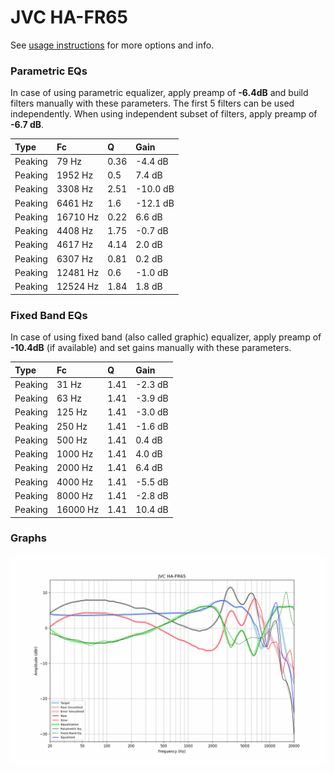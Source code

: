 # JVC HA-FR65
See [usage instructions](https://github.com/jaakkopasanen/AutoEq#usage) for more options and info.

### Parametric EQs
In case of using parametric equalizer, apply preamp of **-6.4dB** and build filters manually
with these parameters. The first 5 filters can be used independently.
When using independent subset of filters, apply preamp of **-6.7 dB**.

| Type    | Fc       |    Q | Gain     |
|:--------|:---------|:-----|:---------|
| Peaking | 79 Hz    | 0.36 | -4.4 dB  |
| Peaking | 1952 Hz  | 0.5  | 7.4 dB   |
| Peaking | 3308 Hz  | 2.51 | -10.0 dB |
| Peaking | 6461 Hz  | 1.6  | -12.1 dB |
| Peaking | 16710 Hz | 0.22 | 6.6 dB   |
| Peaking | 4408 Hz  | 1.75 | -0.7 dB  |
| Peaking | 4617 Hz  | 4.14 | 2.0 dB   |
| Peaking | 6307 Hz  | 0.81 | 0.2 dB   |
| Peaking | 12481 Hz | 0.6  | -1.0 dB  |
| Peaking | 12524 Hz | 1.84 | 1.8 dB   |

### Fixed Band EQs
In case of using fixed band (also called graphic) equalizer, apply preamp of **-10.4dB**
(if available) and set gains manually with these parameters.

| Type    | Fc       |    Q | Gain    |
|:--------|:---------|:-----|:--------|
| Peaking | 31 Hz    | 1.41 | -2.3 dB |
| Peaking | 63 Hz    | 1.41 | -3.9 dB |
| Peaking | 125 Hz   | 1.41 | -3.0 dB |
| Peaking | 250 Hz   | 1.41 | -1.6 dB |
| Peaking | 500 Hz   | 1.41 | 0.4 dB  |
| Peaking | 1000 Hz  | 1.41 | 4.0 dB  |
| Peaking | 2000 Hz  | 1.41 | 6.4 dB  |
| Peaking | 4000 Hz  | 1.41 | -5.5 dB |
| Peaking | 8000 Hz  | 1.41 | -2.8 dB |
| Peaking | 16000 Hz | 1.41 | 10.4 dB |

### Graphs
![](./JVC%20HA-FR65.png)